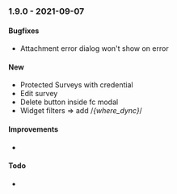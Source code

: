 ### 1.9.0 - 2021-09-07

#### Bugfixes
- Attachment error dialog won't show on error

#### New
- Protected Surveys with credential
- Edit survey
- Delete button inside fc modal
- Widget filters => add /*{where_dync}*/
#### Improvements
-
#### Todo
-